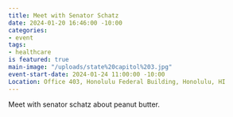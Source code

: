 ```yaml
---
title: Meet with Senator Schatz
date: 2024-01-20 16:46:00 -10:00
categories:
- event
tags:
- healthcare
is featured: true
main-image: "/uploads/state%20capitol%203.jpg"
event-start-date: 2024-01-24 11:00:00 -10:00
Location: Office 403, Honolulu Federal Building, Honolulu, HI
---
```


Meet with senator schatz about peanut butter.